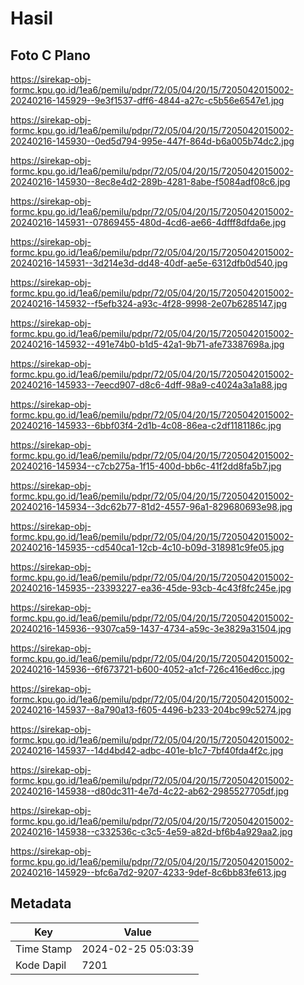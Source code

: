 # Hasil

## Foto C Plano

https://sirekap-obj-formc.kpu.go.id/1ea6/pemilu/pdpr/72/05/04/20/15/7205042015002-20240216-145929--9e3f1537-dff6-4844-a27c-c5b56e6547e1.jpg

https://sirekap-obj-formc.kpu.go.id/1ea6/pemilu/pdpr/72/05/04/20/15/7205042015002-20240216-145930--0ed5d794-995e-447f-864d-b6a005b74dc2.jpg

https://sirekap-obj-formc.kpu.go.id/1ea6/pemilu/pdpr/72/05/04/20/15/7205042015002-20240216-145930--8ec8e4d2-289b-4281-8abe-f5084adf08c6.jpg

https://sirekap-obj-formc.kpu.go.id/1ea6/pemilu/pdpr/72/05/04/20/15/7205042015002-20240216-145931--07869455-480d-4cd6-ae66-4dfff8dfda6e.jpg

https://sirekap-obj-formc.kpu.go.id/1ea6/pemilu/pdpr/72/05/04/20/15/7205042015002-20240216-145931--3d214e3d-dd48-40df-ae5e-6312dfb0d540.jpg

https://sirekap-obj-formc.kpu.go.id/1ea6/pemilu/pdpr/72/05/04/20/15/7205042015002-20240216-145932--f5efb324-a93c-4f28-9998-2e07b6285147.jpg

https://sirekap-obj-formc.kpu.go.id/1ea6/pemilu/pdpr/72/05/04/20/15/7205042015002-20240216-145932--491e74b0-b1d5-42a1-9b71-afe73387698a.jpg

https://sirekap-obj-formc.kpu.go.id/1ea6/pemilu/pdpr/72/05/04/20/15/7205042015002-20240216-145933--7eecd907-d8c6-4dff-98a9-c4024a3a1a88.jpg

https://sirekap-obj-formc.kpu.go.id/1ea6/pemilu/pdpr/72/05/04/20/15/7205042015002-20240216-145933--6bbf03f4-2d1b-4c08-86ea-c2df1181186c.jpg

https://sirekap-obj-formc.kpu.go.id/1ea6/pemilu/pdpr/72/05/04/20/15/7205042015002-20240216-145934--c7cb275a-1f15-400d-bb6c-41f2dd8fa5b7.jpg

https://sirekap-obj-formc.kpu.go.id/1ea6/pemilu/pdpr/72/05/04/20/15/7205042015002-20240216-145934--3dc62b77-81d2-4557-96a1-829680693e98.jpg

https://sirekap-obj-formc.kpu.go.id/1ea6/pemilu/pdpr/72/05/04/20/15/7205042015002-20240216-145935--cd540ca1-12cb-4c10-b09d-318981c9fe05.jpg

https://sirekap-obj-formc.kpu.go.id/1ea6/pemilu/pdpr/72/05/04/20/15/7205042015002-20240216-145935--23393227-ea36-45de-93cb-4c43f8fc245e.jpg

https://sirekap-obj-formc.kpu.go.id/1ea6/pemilu/pdpr/72/05/04/20/15/7205042015002-20240216-145936--9307ca59-1437-4734-a59c-3e3829a31504.jpg

https://sirekap-obj-formc.kpu.go.id/1ea6/pemilu/pdpr/72/05/04/20/15/7205042015002-20240216-145936--6f673721-b600-4052-a1cf-726c416ed6cc.jpg

https://sirekap-obj-formc.kpu.go.id/1ea6/pemilu/pdpr/72/05/04/20/15/7205042015002-20240216-145937--8a790a13-f605-4496-b233-204bc99c5274.jpg

https://sirekap-obj-formc.kpu.go.id/1ea6/pemilu/pdpr/72/05/04/20/15/7205042015002-20240216-145937--14d4bd42-adbc-401e-b1c7-7bf40fda4f2c.jpg

https://sirekap-obj-formc.kpu.go.id/1ea6/pemilu/pdpr/72/05/04/20/15/7205042015002-20240216-145938--d80dc311-4e7d-4c22-ab62-2985527705df.jpg

https://sirekap-obj-formc.kpu.go.id/1ea6/pemilu/pdpr/72/05/04/20/15/7205042015002-20240216-145938--c332536c-c3c5-4e59-a82d-bf6b4a929aa2.jpg

https://sirekap-obj-formc.kpu.go.id/1ea6/pemilu/pdpr/72/05/04/20/15/7205042015002-20240216-145929--bfc6a7d2-9207-4233-9def-8c6bb83fe613.jpg


## Metadata

| Key        | Value               |
| ---------- | ------------------- |
| Time Stamp | 2024-02-25 05:03:39 |
| Kode Dapil | 7201                |




